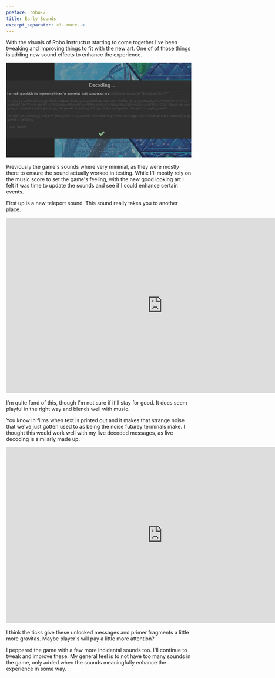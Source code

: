 ```yaml
---
preface: robo-2
title: Early Sounds
excerpt_separator: <!--more-->
---
```

With the visuals of Robo Instructus starting to come together I've been tweaking and improving things to fit with the new art. One of of those things is adding new sound effects to enhance the experience.

![](/assets/2018-12-15/top.jpg)

<!--more-->
Previously the game's sounds where very minimal, as they were mostly there to ensure the sound actually worked in testing. While I'll mostly rely on the music score to set the game's feeling, with the new good looking art I felt it was time to update the sounds and see if I could enhance certain events.

First up is a new teleport sound. This sound really takes you to another place.

<div class="video-wrap">
  <iframe width="850" height="478"
    src="https://www.youtube-nocookie.com/embed/A1ViH0a8v1M"
    frameborder="0"
    allow="accelerometer; autoplay; encrypted-media; gyroscope; picture-in-picture"
    allowfullscreen>
  </iframe>
</div>

I'm quite fond of this, though I'm not sure if it'll stay for good. It does seem playful in the right way and blends well with music.

You know in films when text is printed out and it makes that strange noise that we've just gotten used to as being the noise futurey terminals make. I thought this would work well with my live decoded messages, as live decoding is similarly made up.

<div class="video-wrap">
  <iframe width="850" height="478"
    src="https://www.youtube-nocookie.com/embed/A91dQ9w1irE"
    frameborder="0"
    allow="accelerometer; autoplay; encrypted-media; gyroscope; picture-in-picture"
    allowfullscreen>
  </iframe>
</div>

I think the ticks give these unlocked messages and primer fragments a little more gravitas. Maybe player's will pay a little more attention?

I peppered the game with a few more incidental sounds too. I'll continue to tweak and improve these. My general feel is to not have too many sounds in the game, only added when the sounds meaningfully enhance the experience in some way.

